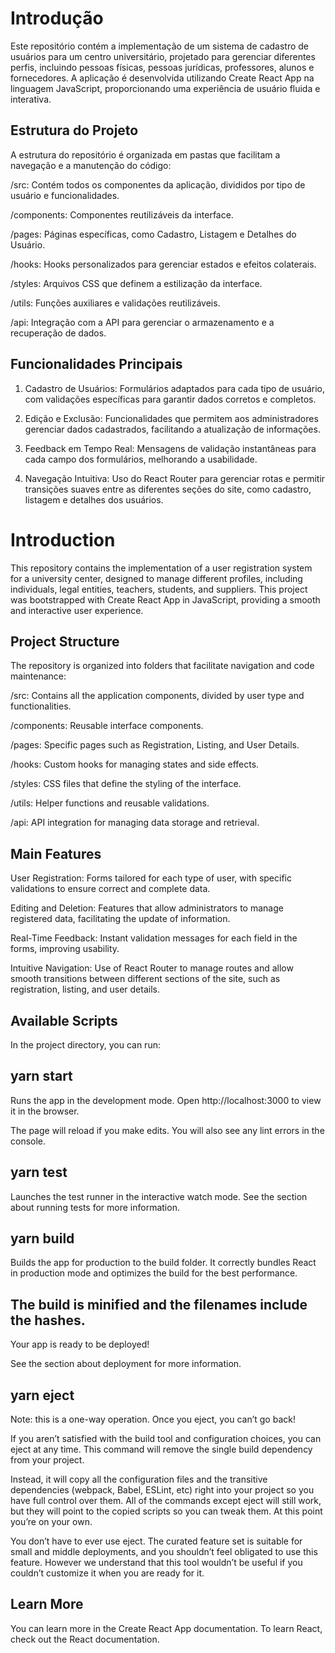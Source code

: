 # Introdução
Este repositório contém a implementação de um sistema de cadastro de usuários para um centro universitário, projetado para gerenciar diferentes perfis, incluindo pessoas físicas, pessoas jurídicas, professores, alunos e fornecedores. A aplicação é desenvolvida utilizando Create React App na linguagem JavaScript, proporcionando uma experiência de usuário fluida e interativa.

## Estrutura do Projeto
A estrutura do repositório é organizada em pastas que facilitam a navegação e a manutenção do código: 

/src: Contém todos os componentes da aplicação, divididos por tipo de usuário e funcionalidades. 

/components: Componentes reutilizáveis da interface. 

/pages: Páginas específicas, como Cadastro, Listagem e Detalhes do Usuário. 

/hooks: Hooks personalizados para gerenciar estados e efeitos colaterais.

/styles: Arquivos CSS que definem a estilização da interface. 

/utils: Funções auxiliares e validações reutilizáveis. 

/api: Integração com a API para gerenciar o armazenamento e a recuperação de dados.

## Funcionalidades Principais
1. Cadastro de Usuários: Formulários adaptados para cada tipo de usuário, com validações específicas para garantir dados corretos e completos. 

2. Edição e Exclusão: Funcionalidades que permitem aos administradores gerenciar dados cadastrados, facilitando a atualização de informações. 

3. Feedback em Tempo Real: Mensagens de validação instantâneas para cada campo dos formulários, melhorando a usabilidade. 

4. Navegação Intuitiva: Uso do React Router para gerenciar rotas e permitir transições suaves entre as diferentes seções do site, como cadastro, listagem e detalhes dos usuários.
   
## 

# Introduction
This repository contains the implementation of a user registration system for a university center, designed to manage different profiles, including individuals, legal entities, teachers, students, and suppliers. This project was bootstrapped with Create React App in JavaScript, providing a smooth and interactive user experience.

## Project Structure
The repository is organized into folders that facilitate navigation and code maintenance:

/src: Contains all the application components, divided by user type and functionalities.

/components: Reusable interface components.

/pages: Specific pages such as Registration, Listing, and User Details.

/hooks: Custom hooks for managing states and side effects.

/styles: CSS files that define the styling of the interface.

/utils: Helper functions and reusable validations.

/api: API integration for managing data storage and retrieval.

## Main Features
User Registration: Forms tailored for each type of user, with specific validations to ensure correct and complete data.

Editing and Deletion: Features that allow administrators to manage registered data, facilitating the update of information.

Real-Time Feedback: Instant validation messages for each field in the forms, improving usability.

Intuitive Navigation: Use of React Router to manage routes and allow smooth transitions between different sections of the site, such as registration, listing, and user details.

## Available Scripts
In the project directory, you can run:

## yarn start
Runs the app in the development mode.
Open http://localhost:3000 to view it in the browser.

The page will reload if you make edits.
You will also see any lint errors in the console.

## yarn test
Launches the test runner in the interactive watch mode.
See the section about running tests for more information.

## yarn build
Builds the app for production to the build folder.
It correctly bundles React in production mode and optimizes the build for the best performance.

## The build is minified and the filenames include the hashes.
Your app is ready to be deployed!

See the section about deployment for more information.

## yarn eject
Note: this is a one-way operation. Once you eject, you can’t go back!

If you aren’t satisfied with the build tool and configuration choices, you can eject at any time. This command will remove the single build dependency from your project.

Instead, it will copy all the configuration files and the transitive dependencies (webpack, Babel, ESLint, etc) right into your project so you have full control over them. All of the commands except eject will still work, but they will point to the copied scripts so you can tweak them. At this point you’re on your own.

You don’t have to ever use eject. The curated feature set is suitable for small and middle deployments, and you shouldn’t feel obligated to use this feature. However we understand that this tool wouldn’t be useful if you couldn’t customize it when you are ready for it.

## Learn More
You can learn more in the Create React App documentation.
To learn React, check out the React documentation.

